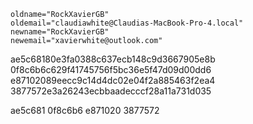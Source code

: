     oldname="RockXavierGB"
    oldemail="claudiawhite@Claudias-MacBook-Pro-4.local"
    newname="RockXavierGB"
    newemail="xavierwhite@outlook.com"

ae5c68180e3fa0388c637ecb148c9d3667905e8b
0f8c6b6c629f41745756f5bc36e5f47d09d00dd6
e87102089eecc9c14d4dc02e04f2a885463f2ea4
3877572e3a26243ecbbaadecccf28a11a731d035

ae5c681
0f8c6b6
e871020
3877572
